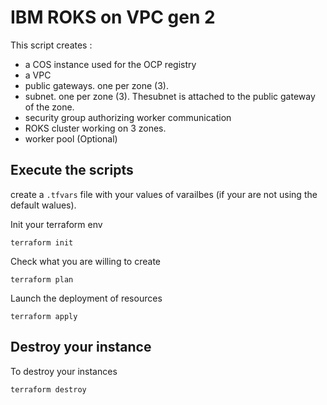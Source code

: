 # IBM ROKS on VPC gen 2

This script creates :

* a COS instance used for the OCP registry
* a VPC 
* public gateways. one per zone (3).
* subnet. one per zone (3). Thesubnet is attached to the public gateway of the zone.
* security group authorizing worker communication
* ROKS cluster working on 3 zones. 
* worker pool (Optional) 

## Execute the scripts

create a `.tfvars` file with your values of varailbes (if your are not using the default walues).

Init your terraform env
``` 
terraform init
```

Check what you are willing to create 
```
terraform plan
``` 

Launch the deployment of resources
```
terraform apply 
```

## Destroy your instance

To destroy your instances 
``` 
terraform destroy  
``` 

